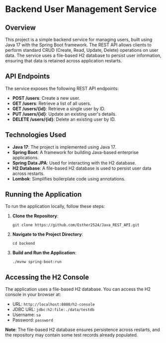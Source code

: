 # Backend User Management Service

## Overview
This project is a simple backend service for managing users, built using Java 17 with the Spring Boot framework. The REST API allows clients to perform standard CRUD (Create, Read, Update, Delete) operations on user data. The service uses a file-based H2 database to persist user information, ensuring that data is retained across application restarts.

## API Endpoints
The service exposes the following REST API endpoints:

- **POST /users**: Create a new user.
- **GET /users**: Retrieve a list of all users.
- **GET /users/{id}**: Retrieve a single user by ID.
- **PUT /users/{id}**: Update an existing user's details.
- **DELETE /users/{id}**: Delete an existing user by ID.

## Technologies Used
- **Java 17**: The project is implemented using Java 17.
- **Spring Boot**: A framework for building Java-based enterprise applications.
- **Spring Data JPA**: Used for interacting with the H2 database.
- **H2 Database**: A file-based H2 database is used to persist user data across restarts.
- **Lombok**: Simplifies boilerplate code using annotations.

## Running the Application
To run the application locally, follow these steps:

1. **Clone the Repository**:
   ```
   git clone https://github.com/Esther2524/Java_REST_API.git
   ```
2. **Navigate to the Project Directory**:
   ```
   cd backend
   ```
3. **Build and Run the Application**:
   ```
   ./mvnw spring-boot:run
   ```

## Accessing the H2 Console
The application uses a file-based H2 database. You can access the H2 console in your browser at:

- URL: `http://localhost:8080/h2-console`
- JDBC URL: `jdbc:h2:file:./data/testdb`
- Username: `sa`
- Password: `password`

**Note**: The file-based H2 database ensures persistence across restarts, and the repository may contain some test records already populated.



